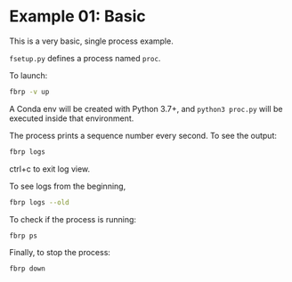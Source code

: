 # Example 01: Basic

This is a very basic, single process example.

`fsetup.py` defines a process named `proc`.

To launch:
```sh
fbrp -v up
```

A Conda env will be created with Python 3.7+, and `python3 proc.py` will be executed inside that environment.

The process prints a sequence number every second. To see the output:
```sh
fbrp logs
```
ctrl+c to exit log view.

To see logs from the beginning,
```sh
fbrp logs --old
```

To check if the process is running:
```sh
fbrp ps
```

Finally, to stop the process:
```sh
fbrp down
```
